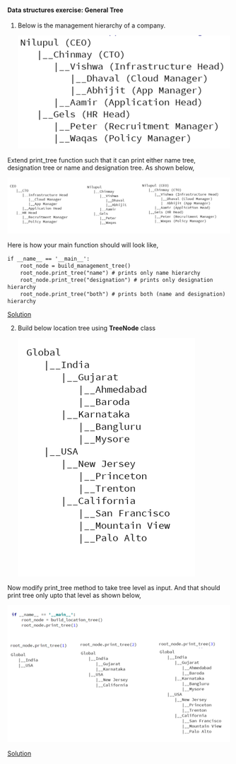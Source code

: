 #### Data structures exercise: General Tree

1. Below is the management hierarchy of a company.

    ![ss](management_both.png)

Extend print_tree function such that it can print either name tree, designation tree or name and designation tree. As shown below,

   ![](all_trees.png)

Here is how your main function should will look like,
```
if __name__ == '__main__':
    root_node = build_management_tree()
    root_node.print_tree("name") # prints only name hierarchy
    root_node.print_tree("designation") # prints only designation hierarchy
    root_node.print_tree("both") # prints both (name and designation) hierarchy
```

[Solution](https://github.com/Divine275/sort_n_search/blob/master/Intro%20to%20DSA%20in%20python/General_Tree_ex1.py)

2. Build below location tree using **TreeNode** class

    ![](location_trees.png)

Now modify print_tree method to take tree level as input. And that should print tree only upto that level as shown below,

   ![](location_trees_all.png)

[Solution](https://github.com/Divine275/sort_n_search/blob/master/Intro%20to%20DSA%20in%20python/General_tree_ex2.py)

